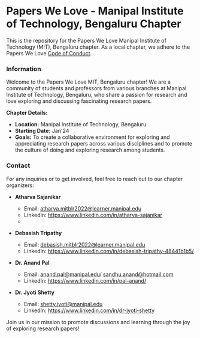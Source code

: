 # Papers We Love - Manipal Institute of Technology, Bengaluru Chapter

This is the repository for the Papers We Love Manipal Institute of Technology (MIT), Bengaluru chapter. As a local chapter, we adhere to the Papers We Love [Code of Conduct](https://github.com/papers-we-love/bengaluru/blob/main/code-of-conduct.md).

### Information

Welcome to the Papers We Love MIT, Bengaluru chapter! We are a community of students and professors from various branches at Manipal Institute of Technology, Bengaluru, who share a passion for research and love exploring and discussing fascinating research papers.

**Chapter Details:**
- **Location:** Manipal Institute of Technology, Bengaluru
- **Starting Date:** Jan'24
- **Goals:** To create a collaborative environment for exploring and appreciating research papers across various disciplines and to promote the culture of doing and exploring research among students.

### Contact

For any inquiries or to get involved, feel free to reach out to our chapter organizers:

- **Atharva Sajanikar**
  - Email: atharva.mitblr2022@learner.manipal.edu  
  - LinkedIn: https://www.linkedin.com/in/atharva-sajanikar
  - 
- **Debasish Tripathy**
  - Email: debasish.mitblr2022@learner.manipal.edu  
  - LinkedIn: https://www.linkedin.com/in/debasish-tripathy-48441b1b5/


- **Dr. Anand Pal**
  - Email: anand.pal@manipal.edu/ sandhu.anand@hotmail.com  
  - LinkedIn: https://www.linkedin.com/in/pal-anand/

- **Dr. Jyoti Shetty**
  - Email: shetty.jyoti@manipal.edu 
  - LinkedIn: https://www.linkedin.com/in/dr-jyoti-shetty

Join us in our mission to promote discussions and learning through the joy of exploring research papers!


